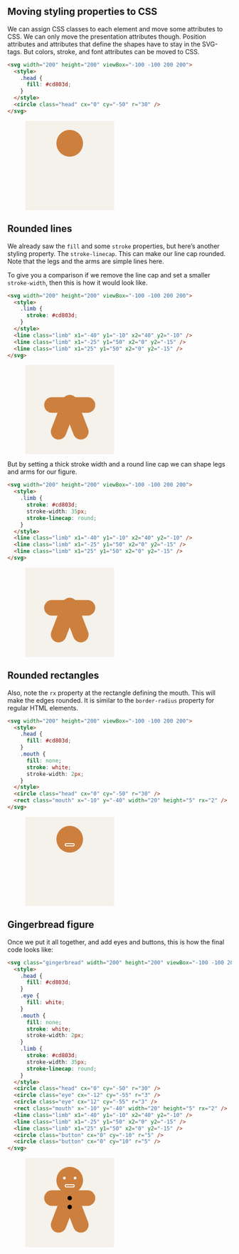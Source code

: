 ## Moving styling properties to CSS

We can assign CSS classes to each element and move some attributes to CSS. We can only move the presentation attributes though. Position attributes and attributes that define the shapes have to stay in the SVG-tags. But colors, stroke, and font attributes can be moved to CSS.

```html
<svg width="200" height="200" viewBox="-100 -100 200 200">
  <style>
    .head {
      fill: #cd803d;
    }
  </style>
  <circle class="head" cx="0" cy="-50" r="30" />
</svg>
```

<figure>
<svg xmlns="http://www.w3.org/2000/svg" class="gingerbread1" width="200" height="200" viewBox="-100 -100 200 200">
  <style>
    gingerbread1 .head {
      fill: #cd803d;
    }
  </style>
  <rect x="-100" y="-100" width="200" height="200" fill="#F5F1EB"/>
  <circle class="head" cx="0" cy="-50" r="30" />
</svg>
</figure>

## Rounded lines

We already saw the `fill` and some `stroke` properties, but here’s another styling property. The `stroke-linecap`. This can make our line cap rounded. Note that the legs and the arms are simple lines here.

To give you a comparison if we remove the line cap and set a smaller `stroke-width`, then this is how it would look like.

```html
<svg width="200" height="200" viewBox="-100 -100 200 200">
  <style>
    .limb {
      stroke: #cd803d;
    }
  </style>
  <line class="limb" x1="-40" y1="-10" x2="40" y2="-10" />
  <line class="limb" x1="-25" y1="50" x2="0" y2="-15" />
  <line class="limb" x1="25" y1="50" x2="0" y2="-15" />
</svg>
```

<figure>
<svg xmlns="http://www.w3.org/2000/svg" class="gingerbread2" width="200" height="200" viewBox="-100 -100 200 200">
  <style>
    gingerbread2 .limb {
      stroke: #cd803d;
    }
  </style>
  <rect x="-100" y="-100" width="200" height="200" fill="#F5F1EB"/>
  <line class="limb" x1="-40" y1="-10" x2="40" y2="-10" />
  <line class="limb" x1="-25" y1="50" x2="0" y2="-15" />
  <line class="limb" x1="25" y1="50" x2="0" y2="-15" />
</svg>
</figure>

But by setting a thick stroke width and a round line cap we can shape legs and arms for our figure.

```html
<svg width="200" height="200" viewBox="-100 -100 200 200">
  <style>
    .limb {
      stroke: #cd803d;
      stroke-width: 35px;
      stroke-linecap: round;
    }
  </style>
  <line class="limb" x1="-40" y1="-10" x2="40" y2="-10" />
  <line class="limb" x1="-25" y1="50" x2="0" y2="-15" />
  <line class="limb" x1="25" y1="50" x2="0" y2="-15" />
</svg>
```

<figure>
<svg xmlns="http://www.w3.org/2000/svg" class="gingerbread3" width="200" height="200" viewBox="-100 -100 200 200">
  <style>
    gingerbread3 .limb {
      stroke: #cd803d;
      stroke-width: 35px;
      stroke-linecap: round;
    }
  </style>
  <rect x="-100" y="-100" width="200" height="200" fill="#F5F1EB"/>
  <line class="limb" x1="-40" y1="-10" x2="40" y2="-10" />
  <line class="limb" x1="-25" y1="50" x2="0" y2="-15" />
  <line class="limb" x1="25" y1="50" x2="0" y2="-15" />
</svg>
</figure>

## Rounded rectangles

Also, note the `rx` property at the rectangle defining the mouth. This will make the edges rounded. It is similar to the `border-radius` property for regular HTML elements.

```html
<svg width="200" height="200" viewBox="-100 -100 200 200">
  <style>
    .head {
      fill: #cd803d;
    }
    .mouth {
      fill: none;
      stroke: white;
      stroke-width: 2px;
    }
  </style>
  <circle class="head" cx="0" cy="-50" r="30" />
  <rect class="mouth" x="-10" y="-40" width="20" height="5" rx="2" />
</svg>
```

<figure>
<svg xmlns="http://www.w3.org/2000/svg" class="gingerbread4" width="200" height="200" viewBox="-100 -100 200 200">
  <style>
    gingerbread4 .head {
      fill: #cd803d;
    }
    gingerbread4 .mouth {
      fill: none;
      stroke: white;
      stroke-width: 2px;
    }
  </style>
  <rect x="-100" y="-100" width="200" height="200" fill="#F5F1EB"/>
  <circle class="head" cx="0" cy="-50" r="30" />
  <rect class="mouth" x="-10" y="-40" width="20" height="5" rx="2" />
</svg>
</figure>

## Gingerbread figure

Once we put it all together, and add eyes and buttons, this is how the final code looks like:

```html
<svg class="gingerbread" width="200" height="200" viewBox="-100 -100 200 200">
  <style>
    .head {
      fill: #cd803d;
    }
    .eye {
      fill: white;
    }
    .mouth {
      fill: none;
      stroke: white;
      stroke-width: 2px;
    }
    .limb {
      stroke: #cd803d;
      stroke-width: 35px;
      stroke-linecap: round;
    }
  </style>
  <circle class="head" cx="0" cy="-50" r="30" />
  <circle class="eye" cx="-12" cy="-55" r="3" />
  <circle class="eye" cx="12" cy="-55" r="3" />
  <rect class="mouth" x="-10" y="-40" width="20" height="5" rx="2" />
  <line class="limb" x1="-40" y1="-10" x2="40" y2="-10" />
  <line class="limb" x1="-25" y1="50" x2="0" y2="-15" />
  <line class="limb" x1="25" y1="50" x2="0" y2="-15" />
  <circle class="button" cx="0" cy="-10" r="5" />
  <circle class="button" cx="0" cy="10" r="5" />
</svg>
```

<figure>
<svg xmlns="http://www.w3.org/2000/svg" class="gingerbread" width="200" height="200" viewBox="-100 -100 200 200">
  <style>
    .head {
      fill: #cd803d;
    }
    .eye {
      fill: white;
    }
    .mouth {
      fill: none;
      stroke: white;
      stroke-width: 2px;
    }
    .limb {
      stroke: #cd803d;
      stroke-width: 35px;
      stroke-linecap: round;
    }
  </style>
  <rect x="-100" y="-100" width="200" height="200" fill="#F5F1EB"/>
  <circle class="head" cx="0" cy="-50" r="30" />
  <circle class="eye" cx="-12" cy="-55" r="3" />
  <circle class="eye" cx="12" cy="-55" r="3" />
  <rect class="mouth" x="-10" y="-40" width="20" height="5" rx="2" />
  <line class="limb" x1="-40" y1="-10" x2="40" y2="-10" />
  <line class="limb" x1="-25" y1="50" x2="0" y2="-15" />
  <line class="limb" x1="25" y1="50" x2="0" y2="-15" />
  <circle class="button" cx="0" cy="-10" r="5" />
  <circle class="button" cx="0" cy="10" r="5" />
</svg>
</figure>

